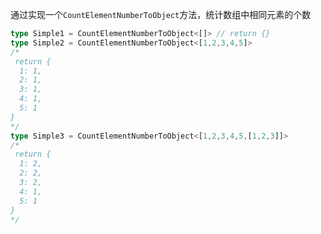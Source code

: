 通过实现一个``CountElementNumberToObject``方法，统计数组中相同元素的个数
~~~ts
type Simple1 = CountElementNumberToObject<[]> // return {}
type Simple2 = CountElementNumberToObject<[1,2,3,4,5]> 
/*
 return {
  1: 1,
  2: 1,
  3: 1,
  4: 1,
  5: 1
}
*/
type Simple3 = CountElementNumberToObject<[1,2,3,4,5,[1,2,3]]> 
/*
 return {
  1: 2,
  2: 2,
  3: 2,
  4: 1,
  5: 1
}
*/
~~~
